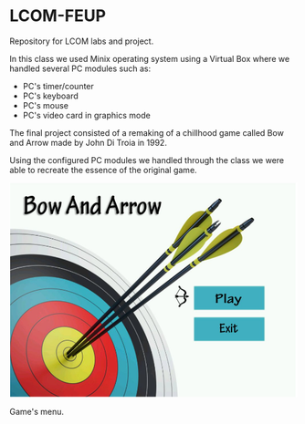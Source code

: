 # LCOM-FEUP
Repository for LCOM labs and project.

In this class we used Minix operating system using a Virtual Box where we handled several PC modules such as: 
  - PC's timer/counter
  - PC's keyboard
  - PC's mouse
  - PC's video card in graphics mode

The final project consisted of a remaking of a chillhood game called Bow and Arrow made by John Di Troia in 1992.

Using the configured PC modules we handled through the class we were able to recreate the essence of the original game.

![game_menu](https://github.com/ampzord/FEUP-LCOM/blob/master/pictures/bow_and_arrow_menu.bmp)

Game's menu.


